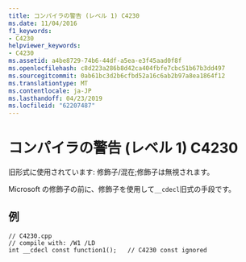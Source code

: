 ```yaml
---
title: コンパイラの警告 (レベル 1) C4230
ms.date: 11/04/2016
f1_keywords:
- C4230
helpviewer_keywords:
- C4230
ms.assetid: a4be8729-74b6-44df-a5ea-e3f45aad0f8f
ms.openlocfilehash: c8d223a286b8d42ca404fbfe7cbc51b67b3dd497
ms.sourcegitcommit: 0ab61bc3d2b6cfbd52a16c6ab2b97a8ea1864f12
ms.translationtype: MT
ms.contentlocale: ja-JP
ms.lasthandoff: 04/23/2019
ms.locfileid: "62207487"
---
```

# <a name="compiler-warning-level-1-c4230"></a>コンパイラの警告 (レベル 1) C4230

旧形式に使用されています: 修飾子/混在;修飾子は無視されます。

Microsoft の修飾子の前に、修飾子を使用して`__cdecl`旧式の手段です。

## <a name="example"></a>例

```
// C4230.cpp
// compile with: /W1 /LD
int __cdecl const function1();   // C4230 const ignored
```